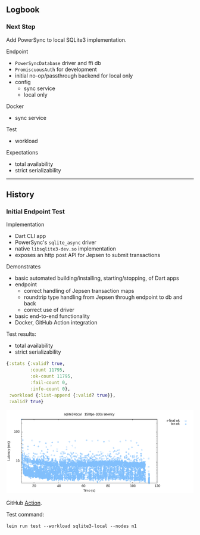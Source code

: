 ## Logbook

### Next Step

Add PowerSync to local SQLite3 implementation.

Endpoint
- `PowerSyncDatabase` driver and ffi db
- `PromiscuousAuth` for development
- initial no-op/passthrough backend for local only 
- config
  - sync service
  - local only

Docker
- sync service

Test
- workload

Expectations
- total availability
- strict serializability

----

## History

### Initial Endpoint Test

Implementation
- Dart CLI app
- PowerSync's `sqlite_async` driver
- native `libsqlite3-dev.so` implementation
- exposes an http post API for Jepsen to submit transactions

Demonstrates
- basic automated building/installing, starting/stopping, of Dart apps
- endpoint
  - correct handling of Jepsen transaction maps
  - roundtrip type handling from Jepsen through endpoint to db and back
  - correct use of driver
- basic end-to-end functionality
- Docker, GitHub Action integration

Test results:
- total availability
- strict serializability

```clj
{:stats {:valid? true,
         :count 11795,
         :ok-count 11795,
         :fail-count 0,
         :info-count 0},
 :workload {:list-append {:valid? true}},
 :valid? true}
```

![sqlite3-local latency](./sqlite3-local-latency-raw.png)

GitHub [Action](https://github.com/nurturenature/jepsen-powersync/actions/workflows/sqlite3-local.yml).

Test command:
```shell
lein run test --workload sqlite3-local --nodes n1
```
